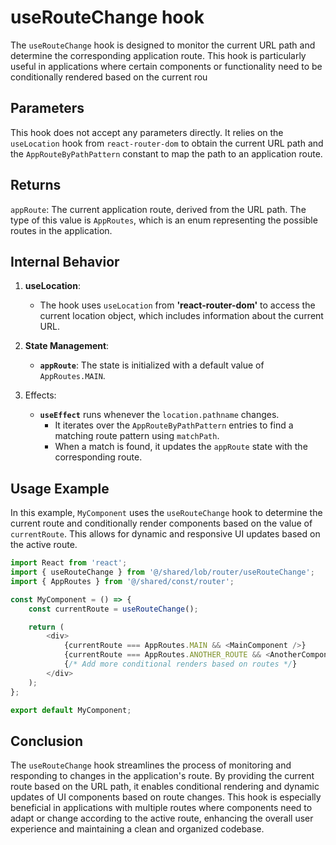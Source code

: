# useRouteChange  hook
The `useRouteChange` hook is designed to monitor the current URL path and determine the corresponding application route. 
This hook is particularly useful in applications where certain components or functionality need to be conditionally rendered based on the current rou

## Parameters
This hook does not accept any parameters directly. 
It relies on the `useLocation` hook from `react-router-dom` to obtain the current URL path and the `AppRouteByPathPattern` constant to map the path to an application route.

## Returns
`appRoute`: The current application route, derived from the URL path. The type of this value is `AppRoutes`, which is an enum representing the possible routes in the application.


## Internal Behavior
1. **useLocation**:
    - The hook uses `useLocation` from **'react-router-dom'** to access the current location object, which includes information about the current URL.
   
2. **State Management**:
    - **`appRoute`**: The state is initialized with a default value of `AppRoutes.MAIN`.

3. Effects:
    - **`useEffect`** runs whenever the `location.pathname` changes. 
      - It iterates over the `AppRouteByPathPattern` entries to find a matching route pattern using `matchPath`. 
      - When a match is found, it updates the `appRoute` state with the corresponding route.

## Usage Example 

In this example, `MyComponent` uses the `useRouteChange` hook to determine the current route and conditionally render components based on the value of `currentRoute`. 
This allows for dynamic and responsive UI updates based on the active route.
```typescript jsx
import React from 'react';
import { useRouteChange } from '@/shared/lob/router/useRouteChange';
import { AppRoutes } from '@/shared/const/router';

const MyComponent = () => {
    const currentRoute = useRouteChange();

    return (
        <div>
            {currentRoute === AppRoutes.MAIN && <MainComponent />}
            {currentRoute === AppRoutes.ANOTHER_ROUTE && <AnotherComponent />}
            {/* Add more conditional renders based on routes */}
        </div>
    );
};

export default MyComponent;

```
## Conclusion
The `useRouteChange` hook streamlines the process of monitoring and responding to changes in the application's route. 
By providing the current route based on the URL path, it enables conditional rendering and dynamic updates of UI components based on route changes. 
This hook is especially beneficial in applications with multiple routes where components need to adapt or change according to the active route, enhancing the overall user experience and maintaining a clean and organized codebase.
